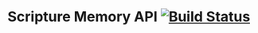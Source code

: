 Scripture Memory API [![Build Status](https://travis-ci.org/wrwright/scripture_memory_api.png)](https://travis-ci.org/wrwright/scripture_memory_api)
===================
